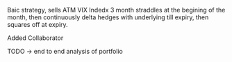 Baic strategy, sells ATM VIX Indedx 3 month straddles at the begining of the month, then continuously delta hedges with underlying till expiry, then squares off at expiry.

Added Collaborator


TODO -> end to end analysis of portfolio
